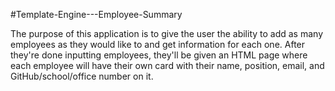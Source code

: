#Template-Engine---Employee-Summary

The purpose of this application is to give the user the ability to add as many employees as they would like to and get information for each one. After they're done inputting employees, they'll be given an HTML page where each employee will have their own card with their name, position, email, and GitHub/school/office number on it.